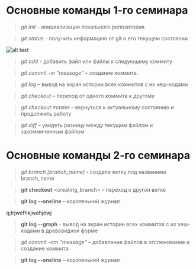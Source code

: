 # Основные команды 1-го семинара #

> *git init* - инициализация локального репозитория

> *git status* - получить информацию от git о его текущем состоянии

![alt text](https://avatars.mds.yandex.net/i?id=bcda46264a107dee9045dafc45ef118015982df2-8232950-images-thumbs&n=13)

> *git add* - добавить файл или файлы к следующему коммиту

> *git commit -m “message”* – создание коммита.

> *git log* – вывод на экран истории всех коммитов с их хеш-кодами

> *git checkout* – переход от одного коммита к другому

> *git checkout master* – вернуться к актуальному состоянию и продолжить работу

> *git diff* – увидеть разницу между текущим файлом и закоммиченным файлом
# Основные команды 2-го семинара

> *git branch [branch_name]* - создали ветку под названием branch_name

> **git checkout** <creating_branch> – переход к другой ветке

> **git log --oneline** – коротенький журнал

q;lrjwefhkjwehjewj

> **git log --graph** - вывод на экран истории всех коммитов с их хеш-кодами в древовидной форме




> *git commit -am “message”* – добавление файлов в отслеживание и       создание коммита.

> **git log --oneline** – коротенький журнал
